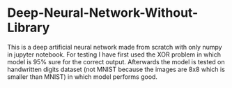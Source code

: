 # Deep-Neural-Network-Without-Library
This is a deep artificial neural network made from scratch with only numpy in jupyter notebook. For testing I have first used the XOR problem in which model is 95% sure for the correct output. Afterwards the model is tested on handwritten digits dataset (not MNIST because the images are 8x8 which is smaller than MNIST) in which model performs good.

